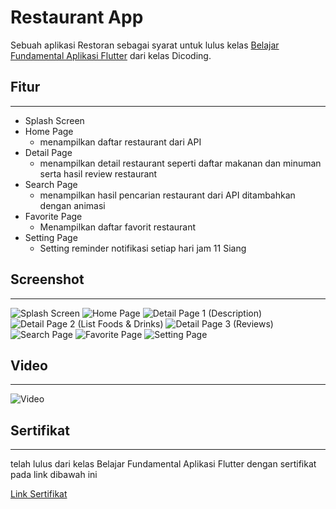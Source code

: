 # Restaurant App

Sebuah aplikasi Restoran sebagai syarat untuk lulus kelas [Belajar Fundamental Aplikasi Flutter](https://www.dicoding.com/academies/195) dari kelas Dicoding.

## Fitur
---
* Splash Screen
* Home Page
  * menampilkan daftar restaurant dari API
* Detail Page
  * menampilkan detail restaurant seperti daftar makanan dan minuman serta hasil review restaurant
* Search Page
  * menampilkan hasil pencarian restaurant dari API ditambahkan dengan animasi
* Favorite Page
  * Menampilkan daftar favorit restaurant
* Setting Page
  * Setting reminder notifikasi setiap hari jam 11 Siang

## Screenshot
---

![Splash Screen](/screenshot/splash_screen.jpg)
![Home Page](/screenshot/menu_utama.jpg)
![Detail Page 1 (Description)](/screenshot/detail_page_1.jpg)
![Detail Page 2 (List Foods & Drinks)](/screenshot/detail_page_2.jpg)
![Detail Page 3 (Reviews)](/screenshot/detail_page3.jpg)
![Search Page](/screenshot/search_page.jpg)
![Favorite Page](/screenshot/favorite_page.jpg)
![Setting Page](/screenshot/setting_page.jpg)

## Video
---
![Video](/screenshot/alur.gif)

## Sertifikat
---
telah lulus dari kelas Belajar Fundamental Aplikasi Flutter dengan sertifikat pada link dibawah ini

[Link Sertifikat](https://www.dicoding.com/certificates/EYX4R6QWJXDL)